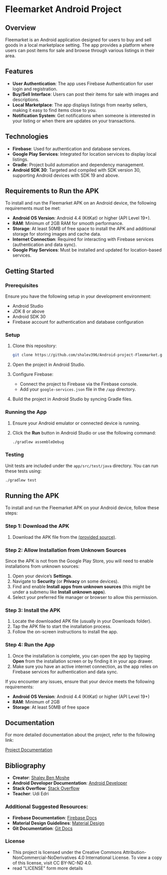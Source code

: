 
# Fleemarket Android Project

## Overview

Fleemarket is an Android application designed for users to buy and sell goods in a local marketplace setting. The app provides a platform where users can post items for sale and browse through various listings in their area.

## Features

- **User Authentication**: The app uses Firebase Authentication for user login and registration.
- **Buy/Sell Interface**: Users can post their items for sale with images and descriptions.
- **Local Marketplace**: The app displays listings from nearby sellers, making it easy to find items close to you.
- **Notification System**: Get notifications when someone is interested in your listing or when there are updates on your transactions.

## Technologies

- **Firebase**: Used for authentication and database services.
- **Google Play Services**: Integrated for location services to display local listings.
- **Gradle**: Project build automation and dependency management.
- **Android SDK 30**: Targeted and compiled with SDK version 30, supporting Android devices with SDK 19 and above.

## Requirements to Run the APK

To install and run the Fleemarket APK on an Android device, the following requirements must be met:

- **Android OS Version**: Android 4.4 (KitKat) or higher (API Level 19+).
- **RAM**: Minimum of 2GB RAM for smooth performance.
- **Storage**: At least 50MB of free space to install the APK and additional storage for storing images and cache data.
- **Internet Connection**: Required for interacting with Firebase services (authentication and data sync).
- **Google Play Services**: Must be installed and updated for location-based services.

## Getting Started

### Prerequisites

Ensure you have the following setup in your development environment:

- Android Studio
- JDK 8 or above
- Android SDK 30
- Firebase account for authentication and database configuration

### Setup

1. Clone this repository:

   ```bash
   git clone https://github.com/shalev396/Android-project-Fleemarket.git
   ```

2. Open the project in Android Studio.

3. Configure Firebase:
   - Connect the project to Firebase via the Firebase console.
   - Add your `google-services.json` file in the `/app` directory.

4. Build the project in Android Studio by syncing Gradle files.

### Running the App

1. Ensure your Android emulator or connected device is running.
2. Click the **Run** button in Android Studio or use the following command:

   ```bash
   ./gradlew assembleDebug
   ```

### Testing

Unit tests are included under the `app/src/test/java` directory. You can run these tests using:

```bash
./gradlew test
```
## Running the APK

To install and run the Fleemarket APK on your Android device, follow these steps:

### Step 1: Download the APK
1. Download the APK file from the [(provided source)](https://github.com/shalev396/Android-project-Fleemarket/tree/master/apk).

### Step 2: Allow Installation from Unknown Sources
Since the APK is not from the Google Play Store, you will need to enable installations from unknown sources:
1. Open your device’s **Settings**.
2. Navigate to **Security** (or **Privacy** on some devices).
3. Find and enable **Install apps from unknown sources** (this might be under a submenu like **Install unknown apps**).
4. Select your preferred file manager or browser to allow this permission.

### Step 3: Install the APK
1. Locate the downloaded APK file (usually in your Downloads folder).
2. Tap the APK file to start the installation process.
3. Follow the on-screen instructions to install the app.

### Step 4: Run the App
1. Once the installation is complete, you can open the app by tapping **Open** from the installation screen or by finding it in your app drawer.
2. Make sure you have an active internet connection, as the app relies on Firebase services for authentication and data sync.

If you encounter any issues, ensure that your device meets the following requirements:

- **Android OS Version**: Android 4.4 (KitKat) or higher (API Level 19+)
- **RAM**: Minimum of 2GB
- **Storage**: At least 50MB of free space


## Documentation

For more detailed documentation about the project, refer to the following link:

[Project Documentation](https://drive.google.com/file/d/1IVy8UH4-iJH0NDL1GWuAWypQPNOgVeLm/view?usp=drive_link)

## Bibliography

- **Creator**: [Shalev Ben Moshe](https://github.com/shalev396)
- **Android Developer Documentation**: [Android Developer](https://developer.android.com/develop)
- **Stack Overflow**: [Stack Overflow](https://stackoverflow.com/)
- **Teacher**: Udi Edri

### Additional Suggested Resources:
- **Firebase Documentation**: [Firebase Docs](https://firebase.google.com/docs)
- **Material Design Guidelines**: [Material Design](https://m2.material.io/design/guidelines-overview)
- **Git Documentation**: [Git Docs](https://git-scm.com/doc)

### License

- This project is licensed under the Creative Commons Attribution-NonCommercial-NoDerivatives 4.0 International License. To view a copy of this license, visit CC BY-NC-ND 4.0.
- read "LICENSE" form more details
